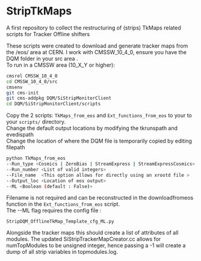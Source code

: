 # StripTkMaps
A first repository to collect the restructuring of (strips) TkMaps related scripts for Tracker Offline shifters </br>

These scripts were created to download and generate tracker maps from the /eos/ area at CERN. 
I work with CMSSW_10_4_0, ensure you have the DQM folder in your src area . <br/>
To run in a CMSSW area (10_X_Y or higher):

```bash
cmsrel CMSSW_10_4_0
cd CMSSW_10_4_0/src
cmsenv
git cms-init
git cms-addpkg DQM/SiStripMonitorClient
cd DQM/SiStripMonitorClient/scripts
```
Copy the 2 scripts: `TkMaps_from_eos` and `Ext_functions_from_eos` to your to your `scripts/` directory.</br>
Change the default output locations by modifying the tkrunspath and evedispath </br>
Change the location of where the DQM file is temporarily copied by editing filepath </br>
```bash
python TkMaps_from_eos 
--Run_type <Cosmics | ZeroBias | StreamExpress | StreamExpressCosmics> 
--Run_number <List of valid integers> 
--File_name  <This option allows for directly using an xrootd file >
--Output_loc <Location of eos output>
--ML <Boolean (default : False)>
```
Filename is not required and can be reconstructed in the downloadfromeos function in the `Ext_functions_from_eos` script. <br/>
The --ML flag requires the config file : 
```
StripDQM_OfflineTkMap_Template_cfg_ML.py
```
Alongside the tracker maps this should create a list of attributes of all modules.
The updated	SiStripTrackerMapCreator.cc allows for numTopModules to be unsigned integer, hence passing a -1 will create a dump of all strip variables in topmodules.log.
